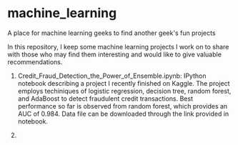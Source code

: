 # machine_learning
A place for machine learning geeks to find another geek's fun projects

In this repository, I keep some machine learning projects I work on to share with those who may find them interesting and would like to give valuable recommendations.

1. Credit_Fraud_Detection_the_Power_of_Ensemble.ipynb: IPython notebook describing a project I recently finished on Kaggle. The project employs techiniques of logistic regression, decision tree, random forest, and AdaBoost to detect fraudulent credit transactions. Best performance so far is observed from random forest, which provides an AUC of 0.984. Data file can be downloaded through the link provided in notebook.

2. 
